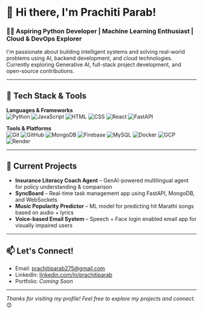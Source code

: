 # 👋 Hi there, I'm Prachiti Parab!

### 👩‍💻 Aspiring Python Developer | Machine Learning Enthusiast | Cloud & DevOps Explorer

I'm passionate about building intelligent systems and solving real-world problems using AI, backend development, and cloud technologies. Currently exploring Generative AI, full-stack project development, and open-source contributions.

---

## 🚀 Tech Stack & Tools

**Languages & Frameworks**  
![Python](https://img.shields.io/badge/-Python-3776AB?style=flat&logo=python&logoColor=white)
![JavaScript](https://img.shields.io/badge/-JavaScript-F7DF1E?style=flat&logo=javascript&logoColor=black)
![HTML](https://img.shields.io/badge/-HTML5-E34F26?style=flat&logo=html5&logoColor=white)
![CSS](https://img.shields.io/badge/-CSS3-1572B6?style=flat&logo=css3&logoColor=white)
![React](https://img.shields.io/badge/-React-61DAFB?style=flat&logo=react&logoColor=black)
![FastAPI](https://img.shields.io/badge/-FastAPI-009688?style=flat&logo=fastapi&logoColor=white)

**Tools & Platforms**  
![Git](https://img.shields.io/badge/-Git-F05032?style=flat&logo=git&logoColor=white)
![GitHub](https://img.shields.io/badge/-GitHub-181717?style=flat&logo=github&logoColor=white)
![MongoDB](https://img.shields.io/badge/-MongoDB-47A248?style=flat&logo=mongodb&logoColor=white)
![Firebase](https://img.shields.io/badge/-Firebase-FFCA28?style=flat&logo=firebase&logoColor=black)
![MySQL](https://img.shields.io/badge/-MySQL-4479A1?style=flat&logo=mysql&logoColor=white)
![Docker](https://img.shields.io/badge/-Docker-2496ED?style=flat&logo=docker&logoColor=white)
![GCP](https://img.shields.io/badge/-Google%20Cloud-4285F4?style=flat&logo=googlecloud&logoColor=white)
![Render](https://img.shields.io/badge/-Render-0099e5?style=flat&logo=render&logoColor=white)

---

## 💼 Current Projects

-  **Insurance Literacy Coach Agent** – GenAI-powered multilingual agent for policy understanding & comparison  
-  **SyncBoard** – Real-time task management app using FastAPI, MongoDB, and WebSockets  
-  **Music Popularity Predictor** – ML model for predicting hit Marathi songs based on audio + lyrics  
-  **Voice-based Email System** – Speech + Face login enabled email app for visually impaired users

---


## 📫 Let's Connect!

-  Email: prachitiparab275@gmail.com  
-  LinkedIn: [linkedin.com/in/prachitiparab](https://linkedin.com/in/prachitiparab)
-  Portfolio: *Coming Soon*

---

_Thanks for visiting my profile! Feel free to explore my projects and connect._ 😊
